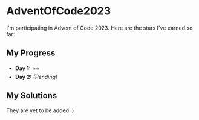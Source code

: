 # AdventOfCode2023

I'm participating in Advent of Code 2023. Here are the stars I've earned so far:

## My Progress
- **Day 1:** ⭐⭐
- **Day 2:** *(Pending)*

## My Solutions

They are yet to be added :) 
